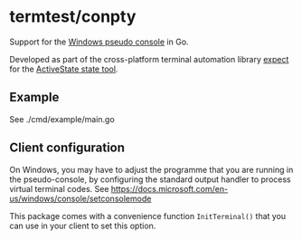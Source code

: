 # termtest/conpty

Support for the [Windows pseudo
console](https://devblogs.microsoft.com/commandline/windows-command-line-introducing-the-windows-pseudo-console-conpty/)
in Go.

Developed as part of the cross-platform terminal automation library
[expect](https://github.com/ActiveState/termtest/expect) for the [ActiveState
state tool](https://www.activestate.com/products/platform/state-tool/).

## Example

See ./cmd/example/main.go

## Client configuration

On Windows, you may have to adjust the programme that you are running in the
pseudo-console, by configuring the standard output handler to process virtual
terminal codes. See https://docs.microsoft.com/en-us/windows/console/setconsolemode

This package comes with a convenience function `InitTerminal()` that you can
use in your client to set this option.

